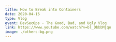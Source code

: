 ```yaml
---
title: How to Break into Containers
date: 2020-04-15
type: Vlog
event: DevSecOps - The Good, Bad, and Ugly Vlog
link: https://www.youtube.com/watch?v=bl_DbbbMjqo
image: ./others-bg.png
---
```

